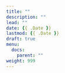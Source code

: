 ```yaml
---
title: ""
description: ""
lead: ""
date: {{ .Date }}
lastmod: {{ .Date }}
draft: true
menu:
  docs:
    parent: ""
weight: 999
---
```

